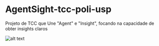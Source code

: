 # AgentSight-tcc-poli-usp

Projeto de TCC que Une "Agent" e "Insight", focando na capacidade de obter insights claros

![alt text](image.png)